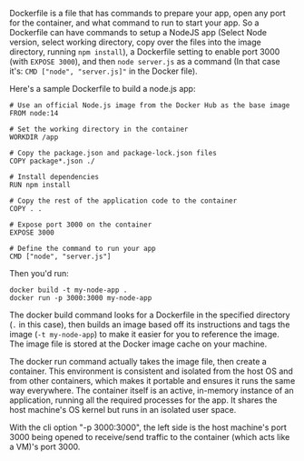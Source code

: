 Dockerfile is a file that has commands to prepare your app, open any port for the container, and what command to run to start your app. So a Dockerfile can have commands to setup a NodeJS app (Select Node version, select working directory, copy over the files into the image directory, running `npm install`), a Dockerfile setting to enable port 3000 (with `EXPOSE 3000`), and then `node server.js` as a command (In that case it's: `CMD ["node", "server.js]"` in the Docker file).

Here's a sample Dockerfile to build a node.js app:
```
# Use an official Node.js image from the Docker Hub as the base image
FROM node:14

# Set the working directory in the container
WORKDIR /app

# Copy the package.json and package-lock.json files
COPY package*.json ./

# Install dependencies
RUN npm install

# Copy the rest of the application code to the container
COPY . .

# Expose port 3000 on the container
EXPOSE 3000

# Define the command to run your app
CMD ["node", "server.js"]
```

Then you'd run:
```
docker build -t my-node-app .
docker run -p 3000:3000 my-node-app
```

The docker build command looks for a Dockerfile in the specified directory (`.` in this case), then builds an image based off its instructions and tags the image (`-t my-node-app`) to make it easier for you to reference the image. The image file is stored at the Docker image cache on your machine.

The docker run command actually takes the image file, then create a container. This environment is consistent and isolated from the host OS and from other containers, which makes it portable and ensures it runs the same way everywhere. The container itself is an active, in-memory instance of an application, running all the required processes for the app. It shares the host machine's OS kernel but runs in an isolated user space.

With the cli option "-p 3000:3000", the left side is the host machine's port 3000 being opened to receive/send traffic to the container (which acts like a VM)'s port 3000.